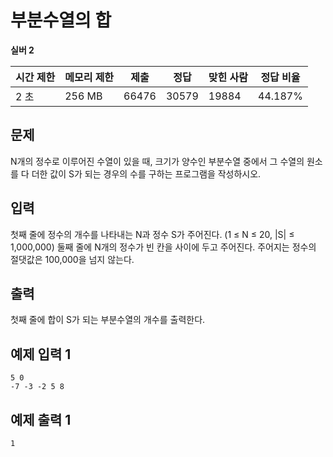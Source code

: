 # 부분수열의 합 

**실버 2**

|시간 제한|	메모리 제한	|제출	|정답	|맞힌 사람|	정답 비율|
|---|---|---|---|---|---|
|2 초	|256 MB	|66476|	30579	|19884	|44.187%|

## 문제 

N개의 정수로 이루어진 수열이 있을 때, 크기가 양수인 부분수열 중에서 그 수열의 원소를 다 더한 값이 S가 되는 경우의 수를 구하는 프로그램을 작성하시오.

## 입력 

첫째 줄에 정수의 개수를 나타내는 N과 정수 S가 주어진다. (1 ≤ N ≤ 20, |S| ≤ 1,000,000) 둘째 줄에 N개의 정수가 빈 칸을 사이에 두고 주어진다. 주어지는 정수의 절댓값은 100,000을 넘지 않는다.

## 출력 

첫째 줄에 합이 S가 되는 부분수열의 개수를 출력한다.

## 예제 입력 1

```
5 0
-7 -3 -2 5 8
```

## 예제 출력 1

```
1
```